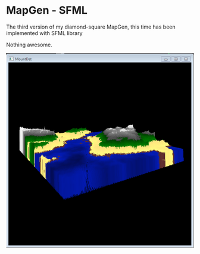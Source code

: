 # MapGen - SFML

The third version of my diamond-square MapGen, this time has been implemented with SFML library

Nothing awesome.

![screenshot](https://raw.githubusercontent.com/alseether/MapGen---SFML/master/screenshot.PNG "Procedural Generated Terrain")

